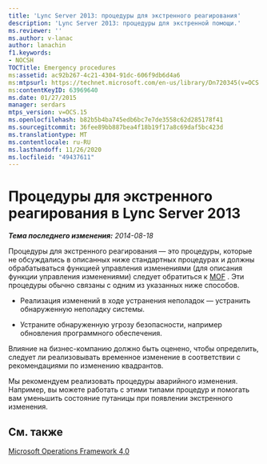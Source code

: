```yaml
---
title: 'Lync Server 2013: процедуры для экстренного реагирования'
description: 'Lync Server 2013: процедуры для экстренной помощи.'
ms.reviewer: ''
ms.author: v-lanac
author: lanachin
f1.keywords:
- NOCSH
TOCTitle: Emergency procedures
ms:assetid: ac92b267-4c21-4304-91dc-606f9db6d4a6
ms:mtpsurl: https://technet.microsoft.com/en-us/library/Dn720345(v=OCS.15)
ms:contentKeyID: 63969640
ms.date: 01/27/2015
manager: serdars
mtps_version: v=OCS.15
ms.openlocfilehash: b82b5b4ba745edb6bc7e7de3558c62d285178f41
ms.sourcegitcommit: 36fee89bb887bea4f18b19f17a8c69daf5bc423d
ms.translationtype: MT
ms.contentlocale: ru-RU
ms.lasthandoff: 11/26/2020
ms.locfileid: "49437611"
---
```

# <a name="emergency-procedures-in-lync-server-2013"></a>Процедуры для экстренного реагирования в Lync Server 2013

<div data-xmlns="http://www.w3.org/1999/xhtml">

<div class="topic" data-xmlns="http://www.w3.org/1999/xhtml" data-msxsl="urn:schemas-microsoft-com:xslt" data-cs="https://msdn.microsoft.com/">

<div data-asp="https://msdn2.microsoft.com/asp">



</div>

<div id="mainSection">

<div id="mainBody">

<span> </span>

_**Тема последнего изменения:** 2014-08-18_

Процедуры для экстренного реагирования — это процедуры, которые не обсуждались в описанных ниже стандартных процедурах и должны обрабатываться функцией управления изменениями (для описания функции управления изменениями) следует обратиться к [MOF](https://go.microsoft.com/fwlink/p/?linkid=40939) . Эти процедуры обычно связаны с одним из указанных ниже способов.

  - Реализация изменений в ходе устранения неполадок — устранить обнаруженную неполадку системы.

  - Устраните обнаруженную угрозу безопасности, например обновления программного обеспечения.

Влияние на бизнес-компанию должно быть оценено, чтобы определить, следует ли реализовывать временное изменение в соответствии с рекомендациями по изменению квадрантов.

Мы рекомендуем реализовать процедуры аварийного изменения. Например, вы можете работать с этими типами процедур и помогать вам уменьшить состояние путаницы при появлении экстренного изменения.

<div>

## <a name="see-also"></a>См. также


[Microsoft Operations Framework 4,0](https://go.microsoft.com/fwlink/p/?linkid=40939)  
  

</div>

</div>

<span> </span>

</div>

</div>

</div>

